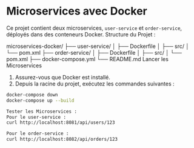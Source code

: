 # Microservices avec Docker

Ce projet contient deux microservices, `user-service` et `order-service`, déployés dans des conteneurs Docker.
Structure du Projet : 

microservices-docker/
├── user-service/
│   ├── Dockerfile
│   ├── src/
│   └── pom.xml
├── order-service/
│   ├── Dockerfile
│   ├── src/
│   └── pom.xml
├── docker-compose.yml
└── README.md
 Lancer les Microservices

1. Assurez-vous que Docker est installé.
2. Depuis la racine du projet, exécutez les commandes suivantes :

```bash
docker-compose down
docker-compose up --build

Tester les Microservices : 
Pour le user-service :
curl http://localhost:8081/api/users/123

Pour le order-service :
curl http://localhost:8082/api/orders/123

